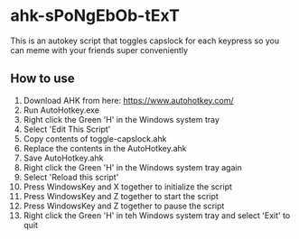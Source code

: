 # ahk-sPoNgEbOb-tExT
This is an autokey script that toggles capslock for each keypress so you can meme with your friends super conveniently

## How to use
1. Download AHK from here: https://www.autohotkey.com/
2. Run AutoHotkey.exe
3. Right click the Green 'H' in the Windows system tray
4. Select 'Edit This Script'
5. Copy contents of toggle-capslock.ahk
6. Replace the contents in the AutoHotkey.ahk
7. Save AutoHotkey.ahk
8. Right click the Green 'H' in the Windows system tray again
9. Select 'Reload this script'
10. Press WindowsKey and X together to initialize the script
11. Press WindowsKey and Z together to start the script
12. Press WindowsKey and Z together to pause the script
13. Right click the Green 'H' in teh Windows system tray and select 'Exit' to quit
